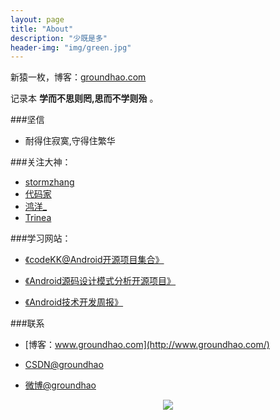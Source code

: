 ```yaml
---
layout: page
title: "About"
description: "少既是多"
header-img: "img/green.jpg"
---
```



新猿一枚，博客：[groundhao.com](http://groundhao.com/)


记录本 **学而不思则罔,思而不学则殆** 。

###坚信


- 耐得住寂寞,守得住繁华


###关注大神：


- [stormzhang](http://stormzhang.com/)
- [代码家](http://blog.daimajia.com/)
- [鸿洋_](http://blog.csdn.net/lmj623565791?viewmode=contents)
- [Trinea](http://www.trinea.cn/)




###学习网站：

- [《codeKK@Android开源项目集合》](http://p.codekk.com/)

- [《Android源码设计模式分析开源项目》](https://github.com/simple-android-framework-exchange/android_design_patterns_analysis/)

- [《Android技术开发周报》](http://www.androidweekly.cn/)


###联系

- [博客：www.groundhao.com](http://www.groundhao.com/)

- [CSDN@groundhao](http://blog.csdn.net/data_hlk/)

- [微博@groundhao](http://weibo.com/623407344/)



<center>
    <p><img src="http://www.feizl.com/upload2007/2012_02/120212012716082.jpg" align="center"></p>
</center>






